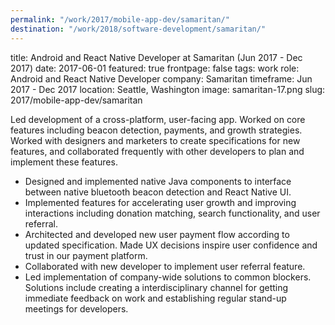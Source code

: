 ```yaml
---
permalink: "/work/2017/mobile-app-dev/samaritan/"
destination: "/work/2018/software-development/samaritan/"
---
```


title: Android and React Native Developer at Samaritan (Jun 2017 - Dec 2017)
date: 2017-06-01
featured: true
frontpage: false
tags: work
role: Android and React Native Developer
company: Samaritan
timeframe: Jun 2017 - Dec 2017
location: Seattle, Washington
image: samaritan-17.png
slug: 2017/mobile-app-dev/samaritan

Led development of a cross-platform, user-facing app. Worked on core features including beacon detection, payments, and growth strategies. Worked with designers and marketers to create specifications for new features, and collaborated frequently with other developers to plan and implement these features.

- Designed and implemented native Java components to interface between native bluetooth beacon detection and React Native UI.
- Implemented features for accelerating user growth and improving interactions including donation matching, search functionality, and user referral.
- Architected and developed new user payment flow according to updated specification. Made UX decisions inspire user confidence and trust in our payment platform.
- Collaborated with new developer to implement user referral feature.
- Led implementation of company-wide solutions to common blockers. Solutions include creating a interdisciplinary channel for getting immediate feedback on work and establishing regular stand-up meetings for developers.